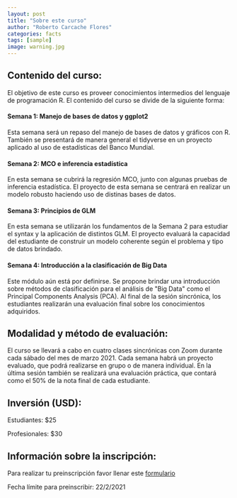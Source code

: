 ```yaml
---
layout: post
title: "Sobre este curso"
author: "Roberto Carcache Flores"
categories: facts
tags: [sample]
image: warning.jpg
---
```


## Contenido del curso:
El objetivo de este curso es proveer conocimientos intermedios del lenguaje de programación R. El contenido del curso se divide de la siguiente forma:

#### Semana 1: Manejo de bases de datos y ggplot2
Esta semana será un repaso del manejo de bases de datos y gráficos con R. También se presentará de manera general el tidyverse en un proyecto aplicado al uso de estadísticas del Banco Mundial. 

#### Semana 2: MCO e inferencia estadística 
En esta semana se cubrirá la regresión MCO, junto con algunas pruebas de inferencia estadística. El proyecto de esta semana se centrará en realizar un modelo robusto haciendo uso de distinas bases de datos. 

#### Semana 3: Principios de GLM
En esta semana se utilizarán los fundamentos de la Semana 2 para estudiar el syntax y la aplicación de distintos GLM. El proyecto evaluará la capacidad del estudiante de construir un modelo coherente según el problema y tipo de datos brindado. 

#### Semana 4: Introducción a la clasificación de Big Data
Este módulo aún está por definirse. Se propone brindar una introducción sobre métodos de clasificación para el análisis de "Big Data" como el Principal Components Analysis (PCA). Al final de la sesión sincrónica, los estudiantes realizarán una evaluación final sobre los conocimientos adquiridos. 

## Modalidad y método de evaluación:
El curso se llevará a cabo en cuatro clases sincrónicas con Zoom durante cada sábado del mes de marzo 2021. Cada semana habrá un proyecto evaluado, que podrá realizarse en grupo o de manera individual. En la última sesión también se realizará una evaluación práctica, que contará como el 50% de la nota final de cada estudiante. 

## Inversión (USD): 
Estudiantes: $25

Profesionales: $30

## Información sobre la inscripción:
Para realizar tu preinscripción favor llenar este [formulario](https://forms.gle/tQHkASpoLmw8phkR8)

Fecha límite para preinscribir: 22/2/2021




